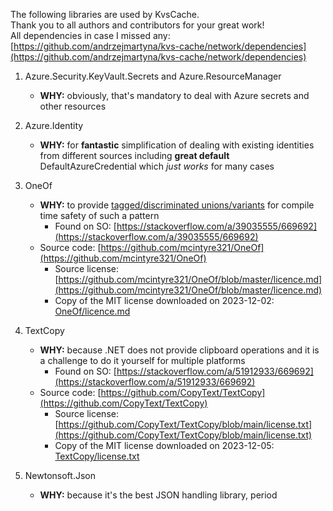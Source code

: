 The following libraries are used by KvsCache.  
Thank you to all authors and contributors for your great work!  
All dependencies in case I missed any: [https://github.com/andrzejmartyna/kvs-cache/network/dependencies](https://github.com/andrzejmartyna/kvs-cache/network/dependencies)

1. Azure.Security.KeyVault.Secrets and Azure.ResourceManager
   - **WHY:** obviously, that's mandatory to deal with Azure secrets and other resources

2. Azure.Identity
   - **WHY:** for **fantastic** simplification of dealing with existing identities from different sources including **great default** DefaultAzureCredential which *just works* for many cases

3. OneOf
   - **WHY:** to provide [tagged/discriminated unions/variants](https://en.wikipedia.org/wiki/Tagged_union) for compile time safety of such a pattern
     - Found on SO: [https://stackoverflow.com/a/39035555/669692](https://stackoverflow.com/a/39035555/669692)
   - Source code: [https://github.com/mcintyre321/OneOf](https://github.com/mcintyre321/OneOf)
     - Source license: [https://github.com/mcintyre321/OneOf/blob/master/licence.md](https://github.com/mcintyre321/OneOf/blob/master/licence.md)
     - Copy of the MIT license downloaded on 2023-12-02: [OneOf/licence.md](OneOf/licence.md)

4. TextCopy
   - **WHY:** because .NET does not provide clipboard operations and it is a challenge to do it yourself for multiple platforms
     - Found on SO: [https://stackoverflow.com/a/51912933/669692](https://stackoverflow.com/a/51912933/669692)
   - Source code: [https://github.com/CopyText/TextCopy](https://github.com/CopyText/TextCopy)
     - Source license: [https://github.com/CopyText/TextCopy/blob/main/license.txt](https://github.com/CopyText/TextCopy/blob/main/license.txt)
     - Copy of the MIT license downloaded on 2023-12-05: [TextCopy/license.txt](TextCopy/license.txt)

5. Newtonsoft.Json
   - **WHY:** because it's the best JSON handling library, period
